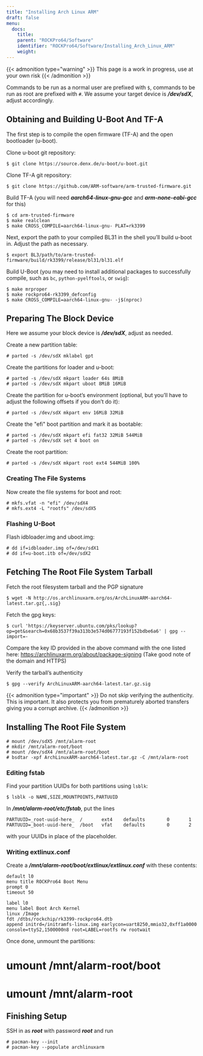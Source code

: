 ```yaml
---
title: "Installing Arch Linux ARM"
draft: false
menu:
  docs:
    title:
    parent: "ROCKPro64/Software"
    identifier: "ROCKPro64/Software/Installing_Arch_Linux_ARM"
    weight: 
---
```


{{< admonition type="warning" >}}
 This page is a work in progress, use at your own risk
{{< /admonition >}}

Commands to be run as a normal user are prefixed with `$`, commands to be run as root are prefixed with `#`. We assume your target device is ***/dev/sdX***, adjust accordingly.

## Obtaining and Building U-Boot And TF-A

The first step is to compile the open firmware (TF-A) and the open bootloader (u-boot).

Clone u-boot git repository:

```console
$ git clone https://source.denx.de/u-boot/u-boot.git
```

Clone TF-A git repository:

```console
$ git clone https://github.com/ARM-software/arm-trusted-firmware.git
```

Build TF-A (you will need ***aarch64-linux-gnu-gcc*** and ***arm-none-eabi-gcc*** for this)

```console
$ cd arm-trusted-firmware
$ make realclean
$ make CROSS_COMPILE=aarch64-linux-gnu- PLAT=rk3399
```

Next, export the path to your compiled BL31 in the shell you’ll build u-boot in. Adjust the path as necessary.

```console
$ export BL3/path/to/arm-trusted-firmware/build/rk3399/release/bl31/bl31.elf
```

Build U-Boot (you may need to install additional packages to successfully compile, such as `bc`, `python-pyelftools`, or `swig`):

```console
$ make mrproper
$ make rockpro64-rk3399_defconfig
$ make CROSS_COMPILE=aarch64-linux-gnu- -j$(nproc)
```

## Preparing The Block Device

Here we assume your block device is ***/dev/sdX***, adjust as needed.

Create a new partition table:

    # parted -s /dev/sdX mklabel gpt

Create the partitions for loader and u-boot:

    # parted -s /dev/sdX mkpart loader 64s 8MiB
    # parted -s /dev/sdX mkpart uboot 8MiB 16MiB

Create the partition for u-boot’s environment (optional, but you’ll have to adjust the following offsets if you don’t do it):

    # parted -s /dev/sdX mkpart env 16MiB 32MiB

Create the "efi" boot partition and mark it as bootable:

    # parted -s /dev/sdX mkpart efi fat32 32MiB 544MiB
    # parted -s /dev/sdX set 4 boot on

Create the root partition:

    # parted -s /dev/sdX mkpart root ext4 544MiB 100%

### Creating The File Systems

Now create the file systems for boot and root:

    # mkfs.vfat -n "efi" /dev/sdX4
    # mkfs.ext4 -L "rootfs" /dev/sdX5

### Flashing U-Boot

Flash idbloader.img and uboot.img:

    # dd if=idbloader.img of=/dev/sdX1
    # dd if=u-boot.itb of=/dev/sdX2

## Fetching The Root File System Tarball

Fetch the root filesystem tarball and the PGP signature

```console
$ wget -N http://os.archlinuxarm.org/os/ArchLinuxARM-aarch64-latest.tar.gz{,.sig}
```

Fetch the gpg keys:

```console
$ curl 'https://keyserver.ubuntu.com/pks/lookup?op=get&search=0x68b3537f39a313b3e574d06777193f152bdbe6a6' | gpg --import=-
```

Compare the key ID provided in the above command with the one listed here: https://archlinuxarm.org/about/package-signing (Take good note of the domain and HTTPS)

Verify the tarball’s authenticity

```console
$ gpg --verify ArchLinuxARM-aarch64-latest.tar.gz.sig
```

{{< admonition type="important" >}}
 Do not skip verifying the authenticity. This is important. It also protects you from prematurely aborted transfers giving you a corrupt archive.
{{< /admonition >}}

## Installing The Root File System

    # mount /dev/sdX5 /mnt/alarm-root
    # mkdir /mnt/alarm-root/boot
    # mount /dev/sdX4 /mnt/alarm-root/boot
    # bsdtar -xpf ArchLinuxARM-aarch64-latest.tar.gz -C /mnt/alarm-root

### Editing fstab

Find your partition UUIDs for both partitions using `lsblk`:

```console
$ lsblk -o NAME,SIZE,MOUNTPOINTS,PARTUUID
```

In ***/mnt/alarm-root/etc/fstab***, put the lines

    PARTUUID=_root-uuid-here_  /       ext4    defaults        0       1
    PARTUUID=_boot-uuid-here_  /boot   vfat    defaults        0       2

with your UUIDs in place of the placeholder.

### Writing extlinux.conf

Create a ***/mnt/alarm-root/boot/extlinux/extlinux.conf*** with these contents:

    default l0
    menu title ROCKPro64 Boot Menu
    prompt 0
    timeout 50

    label l0
    menu label Boot Arch Kernel
    linux /Image
    fdt /dtbs/rockchip/rk3399-rockpro64.dtb
    append initrd=/initramfs-linux.img earlycon=uart8250,mmio32,0xff1a0000 console=ttyS2,1500000n8 root=LABEL=rootfs rw rootwait

Once done, unmount the partitions:
	
 # umount /mnt/alarm-root/boot
 # umount /mnt/alarm-root

## Finishing Setup

SSH in as ***root*** with password ***root*** and run

    # pacman-key --init
    # pacman-key --populate archlinuxarm
